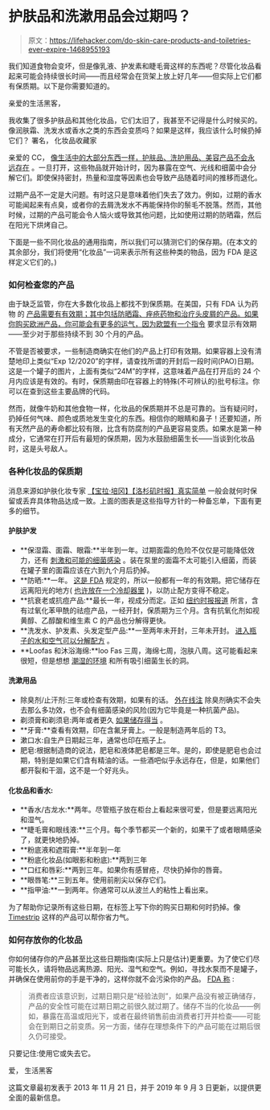 # 护肤品和洗漱用品会过期吗？

> 原文：<https://lifehacker.com/do-skin-care-products-and-toiletries-ever-expire-1468955193>

我们知道食物会变坏，但是像乳液、护发素和睫毛膏这样的东西呢？尽管化妆品看起来可能会持续很长时间——而且经常会在货架上放上好几年——但实际上它们都有保质期。以下是你需要知道的。



亲爱的生活黑客，

我收集了很多护肤品和其他化妆品，它们太旧了，我甚至不记得是什么时候买的。像润肤霜、洗发水或香水之类的东西会变质吗？如果是这样，我应该什么时候扔掉它们？
署名，
化妆品收藏家

亲爱的 CC，
[像生活中的大部分东西一样，护肤品、洗护用品、美容产品不会永远存在](https://cleanmyspace.com/cosmetics-toiletries-expiry-guide/) 。一旦打开，这些物品就开始计时，因为暴露在空气、光线和细菌中会分解它们。即使保持密封，热量和湿度等因素也会导致产品随着时间的推移而退化。

过期产品不一定是大问题。有时这只是意味着他们失去了效力。例如，过期的香水可能闻起来有点臭，或者你的去屑洗发水不再能保持你的鬃毛不脱落。然而，其他时候，过期的产品可能会令人恼火或导致其他问题，比如使用过期的防晒霜，然后在阳光下烘烤自己。

下面是一些不同化妆品的通用指南，所以我们可以猜测它们的保存期。(在本文的其余部分，我们将使用“化妆品”一词来表示所有这些种类的物品，因为 FDA 是这样定义它们的。)

### **如何检查您的产品**

由于缺乏监管，你在大多数化妆品上都找不到保质期。在美国，只有 FDA 认为药物 的 [产品需要有有效期；其中包括防晒霜、痤疮药物和治疗头皮屑的产品。如果你购买欧洲产品，你可能会有更多的运气，因为欧盟有一个指令](https://www.fda.gov/cosmetics/cosmetics-laws-regulations/it-cosmetic-drug-or-both-or-it-soap) 要求显示有效期——至少对于那些持续不到 30 个月的产品。

不管是否被要求，一些制造商确实在他们的产品上打印有效期。如果容器上没有清楚地印上类似“Exp 12/2020”的字样，请查找所谓的开封后一段时间(PAO)日期。这是一个罐子的图片，上面有类似“24M”的字样，这意味着产品在打开后的 24 个月内应该是有效的。有时，保质期由印在容器上的特殊(不可辨认的)批号标注。你可以在查到这些主要品牌的代码。

然而，就像牛奶和其他食物一样，化妆品的保质期并不总是可靠的。当有疑问时，扔掉任何气味、颜色或质地发生变化的东西。相信你的眼睛和鼻子！还要知道，所有天然产品的寿命都比较有限，比含有防腐剂的产品更容易变质。如果水是第一种成分，它通常在打开后有最短的保质期，因为水鼓励细菌生长——当谈到化妆品时，这是头号敌人。

### **各种化妆品的保质期**

消息来源如护肤化妆专家 [【宝拉·培冈】](http://www.paulaschoice.com/expert-advice/skin-care-basics/_/when-should-i-throw-out-a-product)[【洛杉矶时报】](http://articles.latimes.com/2010/feb/14/image/la-ig-beauty14-20100212)[真实简单](https://www.realsimple.com/home-organizing/makeup-expiration-dates-guide) 一般会就何时保留或丢弃具体物品达成一致。上面的图表是这些指导方针的一种备忘单，下面有更多的细节。

#### **护肤护发**

*   **保湿霜、面霜、眼霜:**半年到一年。过期面霜的危险不仅仅是可能降低效力，还有 [刺激和可能的细菌感染](http://www.elon.edu/e-web/pendulum/Issues/2004/5_6/onlinefeatures/makeup.xhtml) 。装在泵里的面霜不太可能引入细菌，而装在罐子里的面霜应该在六到九个月后扔掉。
*   **防晒:**一年。 [这是 FDA](https://www.fda.gov/drugs/understanding-over-counter-medicines/sunscreen-how-help-protect-your-skin-sun) 规定的，所以一般都有一年的有效期。把它储存在远离阳光的地方( [也许放在一个冷却器里](http://lifehacker.com/keep-sunscreen-in-a-cooler-for-better-comfort-and-effec-514280393) )，以防止配方变得不稳定。
*   **抗衰老或抗痘产品:**最长一年，视成分而定。正如 [纽约时报报道](http://www.nytimes.com/2012/10/25/fashion/debating-the-need-for-expiration-dates-on-beauty-products.html?_r=0) 所言，含有过氧化苯甲酰的祛痘产品，一经开封，保质期为三个月。含有抗氧化剂如视黄醇、乙醇酸和维生素 C 的产品也分解得更快。
*   **洗发水、护发素、头发定型产品:**一至两年未开封，三年未开封。 [进入瓶子的水和空气可以分解配方](http://jylcraven.com/2013/04/spring-cleaning-the-shelf-lives-of-shampoo-and-conditioner/) 。
*   **Loofas 和沐浴海绵:**loo Fas 三周，海绵七周，泡肤八周。这可能看起来很短，但是想想 [潮湿的环境](https://health.howstuffworks.com/skin-care/cleansing/basics/how-often-replace-bath-sponge.htm) 和所有吸引细菌生长的洞。

#### **洗漱用品**

*   除臭剂/止汗剂:三年或检查有效期，如果有的话。 [外在线注](http://www.outsideonline.com/fitness/fitness-coach/Does-Deodorant-Expire.html) 除臭剂确实不会失去那么多功效，也不会有细菌感染的风险(因为它毕竟是一种抗菌产品)。
*   剃须膏和剃须皂:两年或者更久 [如果储存得当](http://www.shaving101.com/index.php/shaving-questions/162-how-do-you-store-shaving-soap.html) 。
*   **牙膏:**查看有效期，印在含氟牙膏上。一般是制造两年后的 T3。
*   漱口水:自生产日期起三年，通常也印在瓶子上。
*   肥皂:根据制造商的说法，肥皂和液体肥皂都是三年。是的，即使是肥皂也会过期，特别是如果它们含有精油的话。一些酒吧似乎永远存在，但是，如果他们都开裂和干涸，这不是一个好兆头。

#### **化妆品和香水:**

*   **香水/古龙水:**两年。尽管瓶子放在柜台上看起来很可爱，但是要远离阳光和湿气。
*   **睫毛膏和眼线液:**三个月。每个季节都买一个新的，如果干了或者眼睛感染了，就更快地扔掉。
*   **粉底液和遮瑕膏:**半年到一年
*   **粉底化妆品(如眼影和粉底):**两到三年
*   **口红和唇彩:**两到三年。如果你有感冒疮，尽快扔掉你的唇膏。
*   **眼唇笔:**三到五年。使用前削尖以保存它们。
*   **指甲油:**一到两年。你通常可以从波兰人的粘性上看出来。

为了帮助你记录所有这些日期，在标签上写下你的购买日期和何时扔掉。像 [Timestrip](http://www.timestrip.com/cosmetics.php) 这样的产品可以帮你省力气。

### **如何存放你的化妆品**

你如何储存你的产品甚至比这些日期指南(实际上只是估计)更重要。为了使它们尽可能长久，请将物品远离热源、阳光、湿气和空气。例如，寻找水泵而不是罐子，并确保在使用前你的手是干净的，这样你就不会污染你的产品。 [FDA 称](https://www.fda.gov/cosmetics/resources-consumers-cosmetics/cosmetics-safety-qa-shelf-life) :

> 消费者应该意识到，过期日期只是“经验法则”，如果产品没有被正确储存，产品的安全性可能在过期日期之前很久就过期了。储存不当的化妆品——例如，暴露在高温或阳光下，或者在最终销售前由消费者打开并检查——可能会在到期日之前变质。另一方面，储存在理想条件下的产品可能在过期后很久仍可接受。

只要记住:使用它或失去它。

爱，
生活黑客

这篇文章最初发表于 2013 年 11 月 21 日，并于 2019 年 9 月 3 日更新，以提供更全面的最新信息。